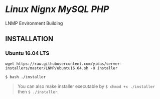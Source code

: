 *Linux Nignx MySQL PHP*
=======================

LNMP Environment Building

INSTALLATION
------------

### Ubuntu 16.04 LTS

```
wget https://raw.githubusercontent.com/yidas/server-installers/master/LNMP/ubuntu16.04.sh -O installer
```

```
$ bash ./installer
```

> You can also make installer executable by `$ chmod +x ./installer` then `$ ./installer`.


